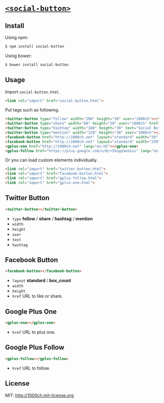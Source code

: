 # [`<social-button>`](http://1000ch.github.io/social-button)

## Install

Using npm:

```bash
$ npm install social-button
```

Using bower:

```bash
$ bower install social-button
```

## Usage

Import `social-button.html`.

```html
<link rel="import" href="social-button.html">
```

Put tags such as following.

```html
<twitter-button type="follow" width="200" height="30" user="1000ch"></twitter-button>
<twitter-button type="share" width="80" height="30" user="1000ch" href="http://github.com/1000ch/social-button" text="Social Button as Web Components"></twitter-button>
<twitter-button type="hashtag" width="160" height="30" text="Social Button as Web Components" hashtag="webcomponents"></twitter-button>
<twitter-button type="mention" width="120" height="30" user="1000ch"></twitter-button>
<facebook-button href="http://1000ch.net" layout="standard" width="50" height="30"></facebook-button>
<facebook-button href="http://1000ch.net" layout="standard" width="250" height="30"></facebook-button>
<gplus-one href="http://1000ch.net" lang="en-US"></gplus-one>
<gplus-follow href="https://plus.google.com/u/0/+ShogoSensui" lang="en-US"></gplus-follow>
```

Or you can load custom elements individually.

```html
<link rel="import" href="twitter-button.html">
<link rel="import" href="facebook-button.html">
<link rel="import" href="gplus-follow.html">
<link rel="import" href="gplus-one.html">
```

## Twitter Button

```html
<twitter-button></twitter-button>
```

- `type` **follow** / **share** / **hashtag** / **mention**
- `width`
- `height`
- `user`
- `text`
- `hashtag`

## Facebook Button

```html
<facebook-button></facebook-button>
```

- `layout` **standard** / **box_count**
- `width`
- `height`
- `href` URL to like or share.

## Google Plus One

```html
<gplus-one></gplus-one>
```

- `href` URL to plus one.

## Google Plus Follow

```html
<gplus-follow></gplus-follow>
```

- `href` URL to follow.

## License

MIT: http://1000ch.mit-license.org
